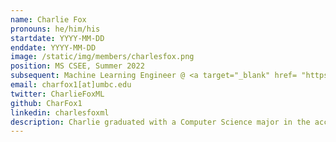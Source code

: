 ```yaml
---
name: Charlie Fox
pronouns: he/him/his
startdate: YYYY-MM-DD
enddate: YYYY-MM-DD
image: /static/img/members/charlesfox.png
position: MS CSEE, Summer 2022
subsequent: Machine Learning Engineer @ <a target="_blank" href= "https://covar.com/">CoVar </a>
email: charfox1[at]umbc.edu
twitter: CharlieFoxML
github: CharFox1
linkedin: charlesfoxml
description: Charlie graduated with a Computer Science major in the accelerated BS/MS program from UMBC and is currently working as a Machine Learning Engineer at CoVar. He is interested in machine learning and how knowledge can be created and used automatically. He also likes hiking, skiing, biking, and sci-fi.
---
```

